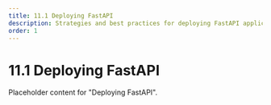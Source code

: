 ```yaml
---
title: 11.1 Deploying FastAPI
description: Strategies and best practices for deploying FastAPI applications.
order: 1
---
```


# 11.1 Deploying FastAPI

Placeholder content for "Deploying FastAPI".

